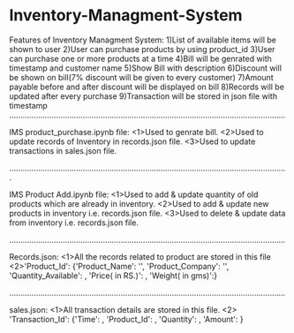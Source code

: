 # Inventory-Managment-System
Features of Inventory Managment System:
1)List of available items will be shown to user
2)User can purchase products by using product_id
3)User can purchase one or more products at a time
4)Bill will be genrated with timestamp and customer name
5)Show Bill with description 
6)Discount will be shown on bill(7% discount will be given to every customer) 
7)Amount payable before and after discount will be displayed on bill 
8)Records will be updated after every purchase 
9)Transaction will be stored in json file with timestamp
............................................................................................................................

IMS product_purchase.ipynb file:
<1>Used to genrate bill.
<2>Used to update records of Inventory in records.json file.
<3>Used to update transactions in sales.json file.

.............................................................................................................................

IMS Product Add.ipynb file:
<1>Used to add & update quantity of old products which are already in inventory.
<2>Used to add & update new products in inventory i.e. records.json file.
<3>Used to delete & update data from inventory i.e. records.json file.

............................................................................................................................

Records.json:
<1>All the records related to product are stored in this file
<2>'Product_Id': {'Product_Name': '',
  'Product_Company': '',
  'Quantity_Available': ,
  'Price( in RS.)': ,
  'Weight( in gms)':}
  
............................................................................................................................

sales.json:
<1>All transaction details are stored in this file.
<2> 'Transaction_Id': {'Time': ,
  'Product_Id': ,
  'Quantity': ,
  'Amount': }
